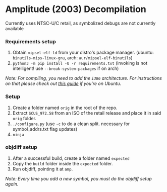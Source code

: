 # Amplitude (2003) Decompilation

Currently uses NTSC-U/C retail, as symbolized debugs are not currently available    

### Requirements setup
1. Obtain `mipsel-elf-ld` from your distro's package manager. (ubuntu: `binutils-mips-linux-gnu`, arch: `aur/mipsel-elf-binutils`)
3. `python3 -m pip install -U -r requirements.txt` (invoking is not intelligent! use `--break-system-packages` if on arch)

*Note: For compiling, you need to add the `i386` architecture. For instructions on that please check out [this guide](https://askubuntu.com/questions/454253/how-to-run-32-bit-app-in-ubuntu-64-bit) if you're on Ubuntu.*

### Setup

1. Create a folder named `orig` in the root of the repo.
2. Extract `SCUS_972.58` from an ISO of the retail release and place it in said `orig` folder.
3. `./configure.py` (use `-c` to do a clean split. necessary for symbol_addrs.txt flag updates)
4.   `ninja`

### objdiff setup
1. After a successful build, create a folder named `expected`
2. Copy the `build` folder inside the `expected` folder.
3. Run objdiff, pointing it at `amp`.

*Note: Every time you add a new symbol, you must do the objdiff setup again.*
